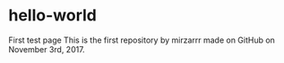 # hello-world
First test page
This is the first repository by mirzarrr made on GitHub on November 3rd, 2017.

